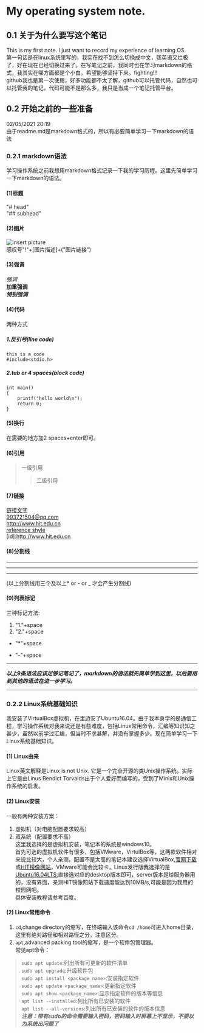 # My operating system note.
## 0.1 关于为什么要写这个笔记
This is my first note. I just want to record my experience of learning OS.  
第一句话是在linux系统里写的，我实在找不到怎么切换成中文，我英语又烂极了，好在现在已经切换过来了。在写笔记之前，我同时也在学习markdown的格式，我其实在哪方面都是个小白，希望能够坚持下来。fighting!!!  
github我也是第一次使用，好多功能都不太了解，github可以托管代码，自然也可以托管我的笔记，代码可能不是那么多，我只是当成一个笔记托管平台。
## 0.2 开始之前的一些准备
02/05/2021 20:19  
由于readme.md是markdown格式的，所以有必要简单学习一下markdown的语法
### 0.2.1 markdown语法
学习操作系统之前我想用markdown格式记录一下我的学习历程。这里先简单学习一下markdown的语法。
#### (1)标题
"# head"  
"## subhead"
#### (2)图片
![insert picture](http://www.hit.edu.cn/_upload/article/images/c4/6d/cd373ba64525bccbf69d980fd7f3/2989e504-25fb-422f-aaaf-46079b41746a.jpg)  
感叹号"!"+[图片描述]+("图片链接")
#### (3)强调
*强调*  
**加重强调**  
***特别强调***
#### (4)代码
两种方式  
##### 1.反引号(line code)
`this is a code`  
`#include<stdio.h>`  
##### 2.tab or 4 spaces(block code)
	int main()
	{
		printf("hello world\n");
		return 0;
	}
#### (5)换行
在需要的地方加2 spaces+enter即可。
#### (6)引用
>一级引用  
>>二级引用
#### (7)链接
[链接文字](http://www.hit.edu.cn)  
<993721504@qq.com>  
<http://www.hit.edu.cn>  
[reference shyle](id)  
[id]:http://www.hit.edu.cn   
#### (8)分割线
***  
---  
___  
(以上分割线用三个及以上* or - or _ 才会产生分割线)      
#### (9)列表标记
三种标记方法:  
1. "1."+space  
2. "2."+space  
* "*"+space  
- "-"+space  
***
***以上9条语法应该足够记笔记了，markdown的语法就先简单学到这里，以后要用到其他的语法在进一步学习。***
***
### 0.2.2 Linux系统基础知识
我安装了VirtualBox虚拟机，在里边安了Ubuntu16.04。由于我本身学的是通信工程，学习操作系统对我来说还是有些难度，包括Linux常用命令，汇编等知识知之甚少，虽然以前学过汇编，但当时不求甚解，并没有掌握多少。现在简单学习一下Linux系统基础知识。
#### (1) Linux由来
Linux英文解释是Linux is not Unix. 它是一个完全开源的类Unix操作系统。实际上它是由Linus Bendict Torvalds出于个人爱好而编写的，受到了Minix和Unix操作系统的启发。
#### (2) Linux安装
一般有两种安装方案：  
1. 虚拟机（对电脑配置要求较高）  
2. 双系统（配置要求不高）  
这里我选择的是虚拟机安装，笔记本的系统是windows10。  
首先可选的虚拟机软件有很多，包括VMware，VirtulBox等，这两款软件相对来说比较大，个人亲测，配置不是太高的笔记本建议选择VirtualBox,[官网下载](https://download.virtualbox.org/virtualbox/6.1.22/VirtualBox-6.1.22-144080-Win.exe)或[HIT镜像网站](https://mirrors.hit.edu.cn/virtualbox/)，VMware可能会比较卡，Linux发行版我选择的是[Ubuntu16.04LTS](https://mirrors.hit.edu.cn/#/home),直接选对应的desktop版本即可，server版本是给服务器用的，没有界面，亲测HIT镜像网站下载速度能达到10MB/s,可能是因为我用的校园网吧。  
具体安装教程请参考百度。
#### (2) Linux常用命令
1. `cd`,change directory的缩写，在终端输入该命令`cd /home`可进入home目录，这里有绝对路径和相对路径之分，注意区分。
2. `apt`,advanced packing tool的缩写，是一个软件包管理器。  
常见apt命令：  
>`sudo apt update`:列出所有可更新的软件清单  
>`sudo apt upgrade`:升级软件包  
>`sudo apt install <package_name>`:安装指定软件  
>`sudo apt update <package_name>`:更新指定软件  
>`sudo apt show <package_name>`:显示指定软件的版本等信息  
>`apt list --installed`:列出所有已安装的软件  
>`apt list --all-versions`:列出所有已安装的软件的版本信息  
***注意：带有sudo的命令需要输入密码，密码输入时屏幕上不显示，不要以为系统出问题了***
